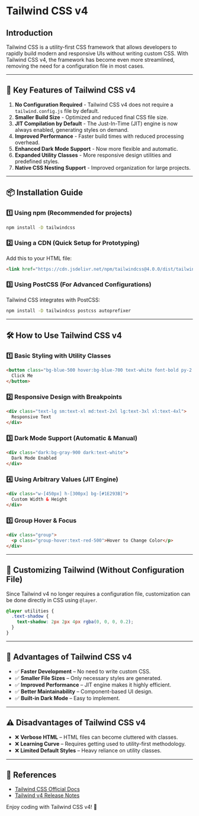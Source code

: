 # Tailwind CSS v4

## Introduction
Tailwind CSS is a utility-first CSS framework that allows developers to rapidly build modern and responsive UIs without writing custom CSS. With Tailwind CSS v4, the framework has become even more streamlined, removing the need for a configuration file in most cases.

---

## 🚀 Key Features of Tailwind CSS v4

1. **No Configuration Required** - Tailwind CSS v4 does not require a `tailwind.config.js` file by default.
2. **Smaller Build Size** - Optimized and reduced final CSS file size.
3. **JIT Compilation by Default** - The Just-In-Time (JIT) engine is now always enabled, generating styles on demand.
4. **Improved Performance** - Faster build times with reduced processing overhead.
5. **Enhanced Dark Mode Support** - Now more flexible and automatic.
6. **Expanded Utility Classes** - More responsive design utilities and predefined styles.
7. **Native CSS Nesting Support** - Improved organization for large projects.

---

## 📦 Installation Guide

### 1️⃣ Using npm (Recommended for projects)
```sh
npm install -D tailwindcss
```

### 2️⃣ Using a CDN (Quick Setup for Prototyping)
Add this to your HTML file:
```html
<link href="https://cdn.jsdelivr.net/npm/tailwindcss@4.0.0/dist/tailwind.min.css" rel="stylesheet">
```

### 3️⃣ Using PostCSS (For Advanced Configurations)
Tailwind CSS integrates with PostCSS:
```sh
npm install -D tailwindcss postcss autoprefixer
```

---

## 🛠 How to Use Tailwind CSS v4

### 1️⃣ Basic Styling with Utility Classes
```html
<button class="bg-blue-500 hover:bg-blue-700 text-white font-bold py-2 px-4 rounded">
  Click Me
</button>
```

### 2️⃣ Responsive Design with Breakpoints
```html
<div class="text-lg sm:text-xl md:text-2xl lg:text-3xl xl:text-4xl">
  Responsive Text
</div>
```

### 3️⃣ Dark Mode Support (Automatic & Manual)
```html
<div class="dark:bg-gray-900 dark:text-white">
  Dark Mode Enabled
</div>
```

### 4️⃣ Using Arbitrary Values (JIT Engine)
```html
<div class="w-[450px] h-[300px] bg-[#1E293B]">
  Custom Width & Height
</div>
```

### 5️⃣ Group Hover & Focus
```html
<div class="group">
  <p class="group-hover:text-red-500">Hover to Change Color</p>
</div>
```

---

## 🎨 Customizing Tailwind (Without Configuration File)
Since Tailwind v4 no longer requires a configuration file, customization can be done directly in CSS using `@layer`.

```css
@layer utilities {
  .text-shadow {
    text-shadow: 2px 2px 4px rgba(0, 0, 0, 0.2);
  }
}
```

---

## 📌 Advantages of Tailwind CSS v4
- ✅ **Faster Development** – No need to write custom CSS. 
- ✅ **Smaller File Sizes** – Only necessary styles are generated.
- ✅ **Improved Performance** – JIT engine makes it highly efficient.
- ✅ **Better Maintainability** – Component-based UI design.
- ✅ **Built-in Dark Mode** – Easy to implement.

---

## ⚠️ Disadvantages of Tailwind CSS v4
- ❌ **Verbose HTML** – HTML files can become cluttered with classes.
- ❌ **Learning Curve** – Requires getting used to utility-first methodology.
- ❌ **Limited Default Styles** – Heavy reliance on utility classes.

---

## 🔗 References
- [Tailwind CSS Official Docs](https://tailwindcss.com/docs)
- [Tailwind v4 Release Notes](https://tailwindcss.com/blog)

Enjoy coding with Tailwind CSS v4! 🚀

